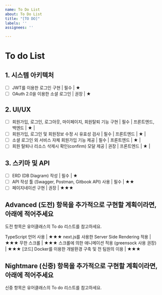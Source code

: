```yaml
---
name: To Do List
about: To Do List
title: "[TO DO]"
labels: ''
assignees: ''

---
```


# To do List
## 1. 시스템 아키텍처
- [ ] JWT를 이용한 로그인 구현 | 필수 | ★
- [ ] OAuth 2.0을 이용한 소셜 로그인 | 권장 | ★

## 2. UI/UX
- [ ] 회원가입, 로그인, 로그아웃, 마이페이지, 회원탈퇴 기능 구현 | 필수 | 프론트엔드, 백엔드 | ★ |  
- [ ] 회원가입, 로그인 및 회원정보 수정 시 유효성 검사 | 필수 | 프론트엔드 | ★ |  
- [ ] 소셜 로그인 외 서비스 자체 회원가입 기능 제공 | 필수 | 프론트엔드 | ★ |  
- [ ] 회원 탈퇴나 리소스 삭제시 확인(confirm) 모달 제공 | 권장 | 프론트엔드 | ★ |  

## 3. 스키마 및 API
- [ ] ERD (DB Diagram) 작성 | 필수 | ★
- [ ] API 작성 툴 (Swagger, Postman, Gitbook API) 사용 | 필수 | ★★
- [ ] 페이지네이션 구현 | 권장 | ★★★

## Advanced (도전) 항목을 추가적으로 구현할 계획이라면, 아래에 적어주세요
도전 항목은 유어클래스의 To do 리스트를 참고하세요.

 TypeScript 언어 사용 | ★★★
 next.js를 사용한 Server Side Rendering 적용 | ★★★
 무한 스크롤 | ★★★
 스크롤에 의한 애니메이션 적용 (greensock 사용 권장) | ★★★
 [코드] Docker를 이용한 개발환경 구축 및 전 팀원의 이용 | ★★★

## Nightmare (신중) 항목을 추가적으로 구현할 계획이라면, 아래에 적어주세요
신중 항목은 유어클래스의 To do 리스트를 참고하세요.
